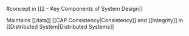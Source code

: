 #concept in [[2 - Key Components of System Design]]

Maintains [[data]] [[CAP Consistency|Consistency]] and [[Integrity]] in [[Distributed System|Distributed Systems]]